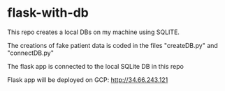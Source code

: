 # flask-with-db

This repo creates a local DBs on my machine using SQLITE.

The creations of fake patient data is coded in the files "createDB.py" and "connectDB.py"

The flask app is connected to the local SQLite DB in this repo

Flask app will be deployed on GCP: http://34.66.243.121
